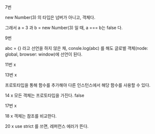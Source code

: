 7번

new Number(3) 의 타입은 넘버가 아니고, 객체다.

그래서  a = 3 과 b = new Number(3) 일 때, a === b는 false 다.


9번

abc = {} 라고 선언을 하지 않은 채, consle.log(abc) 를 해도 글로벌 객체(node: global, browser: window)에 선언이 된다.


11번 x

13번 x

프로토타입을 통해 함수를 추가해야 다른 인스턴스에서 해당 함수를 사용할 수 있다.

14 x
모든 객체는 프로토타입을 가진다.  false

17번 x

18 x 객체는 참조를 비교한다.

20 x use strict 를 쓰면, 레퍼런스 에러가 뜬다.
